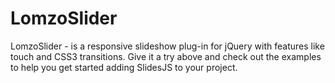# LomzoSlider
LomzoSlider - is a responsive slideshow plug-in for jQuery with features like touch and CSS3 transitions. Give it a try above and check out the examples to help you get started adding SlidesJS to your project.
